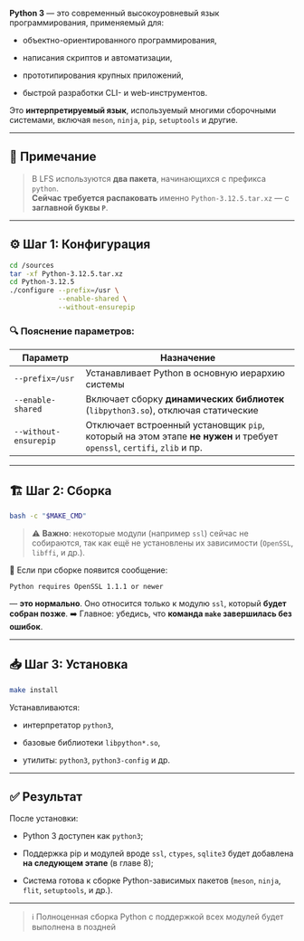 
**Python 3** — это современный высокоуровневый язык программирования, применяемый для:

- объектно-ориентированного программирования,
    
- написания скриптов и автоматизации,
    
- прототипирования крупных приложений,
    
- быстрой разработки CLI- и web-инструментов.
    

Это **интерпретируемый язык**, используемый многими сборочными системами, включая `meson`, `ninja`, `pip`, `setuptools` и другие.

---

## 📝 Примечание

> В LFS используются **два пакета**, начинающихся с префикса `python`.  
> **Сейчас требуется распаковать** именно `Python-3.12.5.tar.xz` — с **заглавной буквы `P`**.

---

## ⚙️ Шаг 1: Конфигурация

```bash
cd /sources
tar -xf Python-3.12.5.tar.xz
cd Python-3.12.5
./configure --prefix=/usr \
            --enable-shared \
            --without-ensurepip
```

### 🔍 Пояснение параметров:

|Параметр|Назначение|
|---|---|
|`--prefix=/usr`|Устанавливает Python в основную иерархию системы|
|`--enable-shared`|Включает сборку **динамических библиотек** (`libpython3.so`), отключая статические|
|`--without-ensurepip`|Отключает встроенный установщик `pip`, который на этом этапе **не нужен** и требует `openssl`, `certifi`, `zlib` и пр.|

---

## 🏗️ Шаг 2: Сборка

```bash
bash -c "$MAKE_CMD"
```

> ⚠️ **Важно**: некоторые модули (например `ssl`) сейчас не собираются, так как ещё не установлены их зависимости (`OpenSSL`, `libffi`, и др.).

💬 Если при сборке появится сообщение:

```
Python requires OpenSSL 1.1.1 or newer
```

— **это нормально**. Оно относится только к модулю `ssl`, который **будет собран позже**.
➡️ Главное: убедись, что **команда `make` завершилась без ошибок**.

---

## 📥 Шаг 3: Установка

```bash
make install
```

Устанавливаются:

- интерпретатор `python3`,
    
- базовые библиотеки `libpython*.so`,
    
- утилиты: `python3`, `python3-config` и др.
    

---

## ✅ Результат

После установки:

- Python 3 доступен как `python3`;
    
- Поддержка pip и модулей вроде `ssl`, `ctypes`, `sqlite3` будет добавлена **на следующем этапе** (в главе 8);
    
- Система готова к сборке Python-зависимых пакетов (`meson`, `ninja`, `flit`, `setuptools`, и др.).
    

---

> ℹ️ Полноценная сборка Python с поддержкой всех модулей будет выполнена в поздней 
